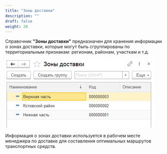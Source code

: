 ```yaml
---
title: "Зоны доставки"
description: ""
draft: false
weight: 20
---
```


Справочник **"Зоны доставки"** предназначен для хранения информации о зонах доставки, которые могут быть сгруппированы по территориальным признакам: регионам, районам, участкам и т.д.

![2020-05-28_1617](2020-05-28_1617.png)

Информация о зонах доставки используется в рабочем месте менеджера по доставке для составления оптимальных маршрутов транспортных средств.
